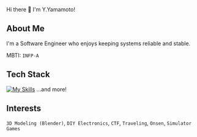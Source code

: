 Hi there 👋 I'm Y.Yamamoto!

## About Me
I'm a Software Engineer who enjoys keeping systems reliable and stable.

MBTI: `INFP-A`

## Tech Stack
[![My Skills](https://skillicons.dev/icons?i=react,ts,nodejs,tailwind,vitest,py,aws,gcp)](https://skillicons.dev) …and more!

## Interests
`3D Modeling (Blender)`, `DIY Electronics`, `CTF`, `Traveling`, `Onsen`, `Simulator Games`
